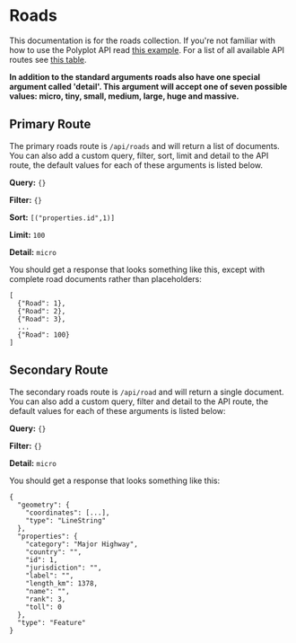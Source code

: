 # Roads

This documentation is for the roads collection. If you're not familiar with how to use the Polyplot API read [this example](https://github.com/jgphilpott/polyplot/tree/master/docs/api#example). For a list of all available API routes see [this table](https://github.com/jgphilpott/polyplot/tree/master/docs/api#routes).

**In addition to the standard arguments roads also have one special argument called 'detail'. This argument will accept one of seven possible values: micro, tiny, small, medium, large, huge and massive.**

## Primary Route

The primary roads route is `/api/roads` and will return a list of documents. You can also add a custom query, filter, sort, limit and detail to the API route, the default values for each of these arguments is listed below.

**Query:** `{}`

**Filter:** `{}`

**Sort:** `[("properties.id",1)]`

**Limit:** `100`

**Detail:** `micro`

You should get a response that looks something like this, except with complete road documents rather than placeholders:

```
[
  {"Road": 1},
  {"Road": 2},
  {"Road": 3},
  ...
  {"Road": 100}
]
```

## Secondary Route

The secondary roads route is `/api/road` and will return a single document. You can also add a custom query, filter and detail to the API route, the default values for each of these arguments is listed below:

**Query:** `{}`

**Filter:** `{}`

**Detail:** `micro`

You should get a response that looks something like this:

```
{
  "geometry": {
    "coordinates": [...], 
    "type": "LineString"
  }, 
  "properties": {
    "category": "Major Highway", 
    "country": "", 
    "id": 1, 
    "jurisdiction": "", 
    "label": "", 
    "length_km": 1378, 
    "name": "", 
    "rank": 3, 
    "toll": 0
  }, 
  "type": "Feature"
}
```
